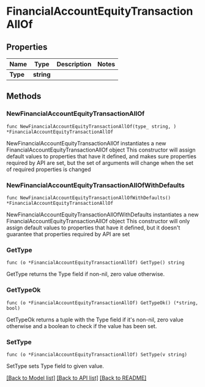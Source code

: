 # FinancialAccountEquityTransactionAllOf

## Properties

Name | Type | Description | Notes
------------ | ------------- | ------------- | -------------
**Type** | **string** |  | 

## Methods

### NewFinancialAccountEquityTransactionAllOf

`func NewFinancialAccountEquityTransactionAllOf(type_ string, ) *FinancialAccountEquityTransactionAllOf`

NewFinancialAccountEquityTransactionAllOf instantiates a new FinancialAccountEquityTransactionAllOf object
This constructor will assign default values to properties that have it defined,
and makes sure properties required by API are set, but the set of arguments
will change when the set of required properties is changed

### NewFinancialAccountEquityTransactionAllOfWithDefaults

`func NewFinancialAccountEquityTransactionAllOfWithDefaults() *FinancialAccountEquityTransactionAllOf`

NewFinancialAccountEquityTransactionAllOfWithDefaults instantiates a new FinancialAccountEquityTransactionAllOf object
This constructor will only assign default values to properties that have it defined,
but it doesn't guarantee that properties required by API are set

### GetType

`func (o *FinancialAccountEquityTransactionAllOf) GetType() string`

GetType returns the Type field if non-nil, zero value otherwise.

### GetTypeOk

`func (o *FinancialAccountEquityTransactionAllOf) GetTypeOk() (*string, bool)`

GetTypeOk returns a tuple with the Type field if it's non-nil, zero value otherwise
and a boolean to check if the value has been set.

### SetType

`func (o *FinancialAccountEquityTransactionAllOf) SetType(v string)`

SetType sets Type field to given value.



[[Back to Model list]](../README.md#documentation-for-models) [[Back to API list]](../README.md#documentation-for-api-endpoints) [[Back to README]](../README.md)


